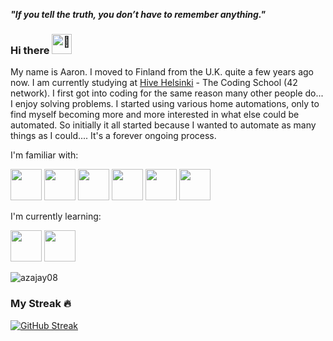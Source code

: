 **_"If you tell the truth, you don’t have to remember anything."_**


### Hi there <picture><source srcset="https://fonts.gstatic.com/s/e/notoemoji/latest/1f44b/512.webp" type="image/webp"><img src="https://fonts.gstatic.com/s/e/notoemoji/latest/1f44b/512.gif" alt="👋" width="32" height="32"></picture>
My name is Aaron. I moved to Finland from the U.K. quite a few years ago now. I am currently studying at [Hive Helsinki](https://www.hive.fi/en/) - The Coding School (42 network). I first got into coding for the same reason many other people do... I enjoy solving problems. I started using various home automations, only to find myself becoming more and more interested in what else could be automated. So initially it all started because I wanted to automate as many things as I could.... It's a forever ongoing process.

I'm familiar with:


<img src="https://cdn.jsdelivr.net/gh/devicons/devicon/icons/c/c-original.svg" width="50" height="50"/>  <img src="https://cdn.jsdelivr.net/gh/devicons/devicon/icons/python/python-original.svg" width="50" height="50"/>  <img src="https://cdn.jsdelivr.net/gh/devicons/devicon/icons/bash/bash-original.svg" width="50" height="50"/>  <img src="https://cdn.jsdelivr.net/gh/devicons/devicon/icons/git/git-original.svg" width="50" height="50"/>  <img src="https://cdn.jsdelivr.net/gh/devicons/devicon/icons/vscode/vscode-original.svg" width="50" height="50"/>
 <img src="https://cdn.jsdelivr.net/gh/devicons/devicon/icons/raspberrypi/raspberrypi-original.svg" width="50" height="50"/>

I'm currently learning:

<img src="https://cdn.jsdelivr.net/gh/devicons/devicon/icons/java/java-original-wordmark.svg" width="50" height="50"/> <img src="https://cdn.jsdelivr.net/gh/devicons/devicon/icons/scala/scala-original.svg" width="50" height="50"/>



 <img src="https://github-readme-stats.vercel.app/api/top-langs?username=azajay08&show_icons=true&theme=vision-friendly-dark&locale=en&layout=compact" alt="azajay08" />


### My Streak 🔥
[![GitHub Streak](https://streak-stats.demolab.com?user=azajay08&theme=vision-friendly-dark&border_radius=1)](https://git.io/streak-stats)


